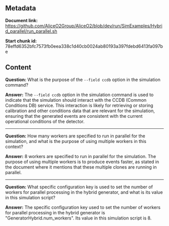 ## Metadata

**Document link:** https://github.com/AliceO2Group/AliceO2/blob/dev/run/SimExamples/Hybrid_parallel/run_parallel.sh

**Start chunk id:** 78effd6352bfc7573fb0eea338c1d40cb0024ab80193a397fdebd6413fa097be

## Content

**Question:** What is the purpose of the `--field ccdb` option in the simulation command?

**Answer:** The `--field ccdb` option in the simulation command is used to indicate that the simulation should interact with the CCDB (Common Conditions DB) service. This interaction is likely for retrieving or storing calibration and other conditions data that are relevant for the simulation, ensuring that the generated events are consistent with the current operational conditions of the detector.

---

**Question:** How many workers are specified to run in parallel for the simulation, and what is the purpose of using multiple workers in this context?

**Answer:** 8 workers are specified to run in parallel for the simulation. The purpose of using multiple workers is to produce events faster, as stated in the document where it mentions that these multiple clones are running in parallel.

---

**Question:** What specific configuration key is used to set the number of workers for parallel processing in the hybrid generator, and what is its value in this simulation script?

**Answer:** The specific configuration key used to set the number of workers for parallel processing in the hybrid generator is "GeneratorHybrid.num_workers". Its value in this simulation script is 8.